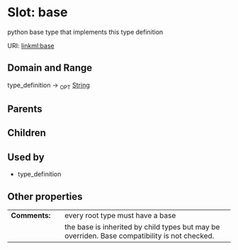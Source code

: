 
# Slot: base


python base type that implements this type definition

URI: [linkml:base](https://w3id.org/linkml/base)


## Domain and Range

type_definition ->  <sub>OPT</sub>
 [String](types/String.md)

## Parents


## Children


## Used by

 * type_definition

## Other properties

|  |  |  |
| --- | --- | --- |
| **Comments:** | | every root type must have a base |
|  | | the base is inherited by child types but may be overriden.  Base compatibility is not checked. |

